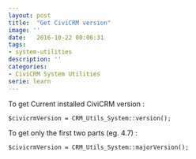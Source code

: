```yaml
---
layout: post
title:  "Get CiviCRM version"
image: ''
date:   2016-10-22 00:06:31
tags:
- system-utilities
description: ''
categories:
- CiviCRM System Utilities
serie: learn
---
```


To get Current installed CiviCRM version :

```php?start_inline=1
$civicrmVersion = CRM_Utils_System::version();
```

To get only the first two parts (eg. 4.7) :

```php?start_inline=1
$civicrmVersion = CRM_Utils_System::majorVersion();
```

